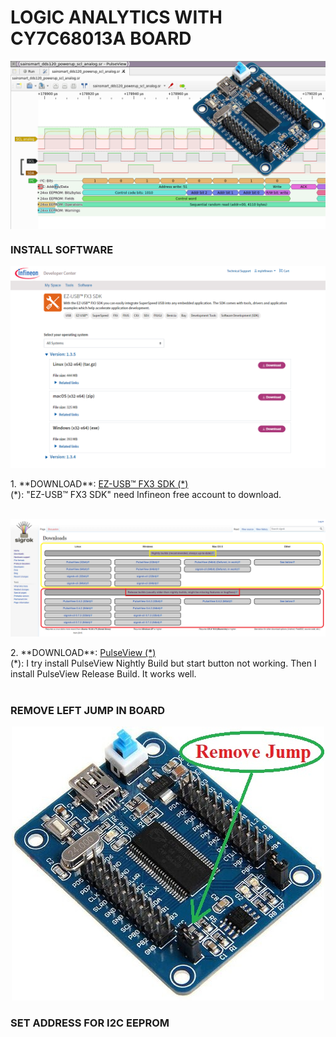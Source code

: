LOGIC ANALYTICS WITH CY7C68013A BOARD
====
<img src="https://raw.githubusercontent.com/HDPro/makelogic/master/images/image_1.png" align="center">

### INSTALL SOFTWARE
<p align="center"><img src="https://raw.githubusercontent.com/HDPro/makelogic/master/images/image_2.png"></p>
1. **DOWNLOAD**: <a href="https://softwaretools.infineon.com/tools/com.ifx.tb.tool.ezusbfx3sdk" target="_blank">EZ-USB™ FX3 SDK (*)</a><br>
(*): "EZ-USB™ FX3 SDK" need Infineon free account to download.<br><br>

<p align="center"><img src="https://raw.githubusercontent.com/HDPro/makelogic/master/images/image_3.png"></p>
2. **DOWNLOAD**: <a href="https://sigrok.org/wiki/Downloads" target="_blank">PulseView (*)</a><br>
(*): I try install PulseView Nightly Build but start button not working. Then I install PulseView Release Build. It works well.<br><br>

### REMOVE LEFT JUMP IN BOARD
<p align="center"><img src="https://raw.githubusercontent.com/HDPro/makelogic/master/images/image_2.jpg"></p>

### SET ADDRESS FOR I2C EEPROM
